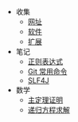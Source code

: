 * 收集
    * [网址](collect/网址)
    * [软件](collect/软件)
    * [扩展](collect/扩展)
* 笔记
    * [正则表达式](note\正则表达式.md)
    * [Git 常用命令](note\Git-常用命令.md)
    * [SLF4J](note\SLF4J-Logback.md)
* 数学
    * [主定理证明](math\主定理证明.md)
    * [递归方程求解](math\递归方程求解.md)
